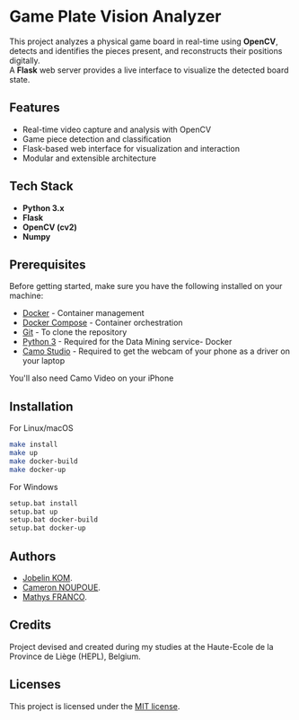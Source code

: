 # Game Plate Vision Analyzer

This project analyzes a physical game board in real-time using **OpenCV**, detects and identifies the pieces present, and reconstructs their positions digitally.  
A **Flask** web server provides a live interface to visualize the detected board state.

## Features
- Real-time video capture and analysis with OpenCV  
- Game piece detection and classification  
- Flask-based web interface for visualization and interaction  
- Modular and extensible architecture  

## Tech Stack
- **Python 3.x**
- **Flask**
- **OpenCV (cv2)**
- **Numpy**

## Prerequisites

Before getting started, make sure you have the following installed on your machine:

- [Docker](https://www.docker.com/products/docker-desktop) - Container management
- [Docker Compose](https://docs.docker.com/compose/) - Container orchestration
- [Git](https://git-scm.com/) - To clone the repository
- [Python 3](https://www.python.org/) - Required for the Data Mining service- Docker
- [Camo Studio](camo.studio) - Required to get the webcam of your phone as a driver on your laptop

You'll also need Camo Video on your iPhone

## Installation

For Linux/macOS

```bash
make install
make up
make docker-build
make docker-up
```

For Windows

```bash
setup.bat install
setup.bat up
setup.bat docker-build
setup.bat docker-up
``` 

## Authors

- [Jobelin KOM](https://linkedin.com/in/jobelin-kom/).
- [Cameron NOUPOUE](https://linkedin.com/in/cnoupoue/).
- [Mathys FRANCO](https://www.linkedin.com/in/mathys-franco/).

## Credits 

Project devised and created during my studies at the Haute-Ecole de la Province de Liège (HEPL), Belgium.

## Licenses

This project is licensed under the [MIT license](https://mit-license.org/).
